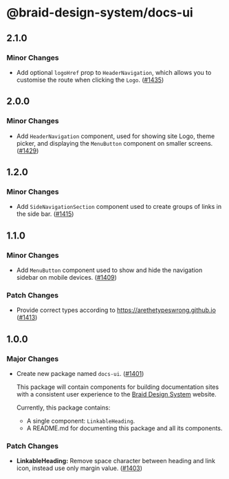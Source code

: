 # @braid-design-system/docs-ui

## 2.1.0

### Minor Changes

- Add optional `logoHref` prop to `HeaderNavigation`, which allows you to customise the route when clicking the `Logo`. ([#1435](https://github.com/seek-oss/braid-design-system/pull/1435))

## 2.0.0

### Minor Changes

- Add `HeaderNavigation` component, used for showing site Logo, theme picker, and displaying the `MenuButton` component on smaller screens. ([#1429](https://github.com/seek-oss/braid-design-system/pull/1429))

## 1.2.0

### Minor Changes

- Add `SideNavigationSection` component used to create groups of links in the side bar. ([#1415](https://github.com/seek-oss/braid-design-system/pull/1415))

## 1.1.0

### Minor Changes

- Add `MenuButton` component used to show and hide the navigation sidebar on mobile devices. ([#1409](https://github.com/seek-oss/braid-design-system/pull/1409))

### Patch Changes

- Provide correct types according to https://arethetypeswrong.github.io ([#1413](https://github.com/seek-oss/braid-design-system/pull/1413))

## 1.0.0

### Major Changes

- Create new package named `docs-ui`. ([#1401](https://github.com/seek-oss/braid-design-system/pull/1401))

  This package will contain components for building documentation sites with a consistent user experience to the [Braid Design System] website.

  Currently, this package contains:

  - A single component: `LinkableHeading`.
  - A README.md for documenting this package and all its components.

  [Braid Design System]: https://seek-oss.github.io/braid-design-system/

### Patch Changes

- **LinkableHeading:** Remove space character between heading and link icon, instead use only margin value. ([#1403](https://github.com/seek-oss/braid-design-system/pull/1403))
